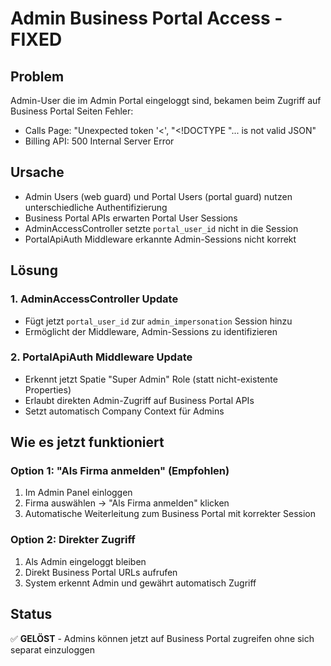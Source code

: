 # Admin Business Portal Access - FIXED

## Problem
Admin-User die im Admin Portal eingeloggt sind, bekamen beim Zugriff auf Business Portal Seiten Fehler:
- Calls Page: "Unexpected token '<', "<!DOCTYPE "... is not valid JSON"
- Billing API: 500 Internal Server Error

## Ursache
- Admin Users (web guard) und Portal Users (portal guard) nutzen unterschiedliche Authentifizierung
- Business Portal APIs erwarten Portal User Sessions
- AdminAccessController setzte `portal_user_id` nicht in die Session
- PortalApiAuth Middleware erkannte Admin-Sessions nicht korrekt

## Lösung

### 1. AdminAccessController Update
- Fügt jetzt `portal_user_id` zur `admin_impersonation` Session hinzu
- Ermöglicht der Middleware, Admin-Sessions zu identifizieren

### 2. PortalApiAuth Middleware Update  
- Erkennt jetzt Spatie "Super Admin" Role (statt nicht-existente Properties)
- Erlaubt direkten Admin-Zugriff auf Business Portal APIs
- Setzt automatisch Company Context für Admins

## Wie es jetzt funktioniert

### Option 1: "Als Firma anmelden" (Empfohlen)
1. Im Admin Panel einloggen
2. Firma auswählen → "Als Firma anmelden" klicken
3. Automatische Weiterleitung zum Business Portal mit korrekter Session

### Option 2: Direkter Zugriff
1. Als Admin eingeloggt bleiben
2. Direkt Business Portal URLs aufrufen
3. System erkennt Admin und gewährt automatisch Zugriff

## Status
✅ **GELÖST** - Admins können jetzt auf Business Portal zugreifen ohne sich separat einzuloggen